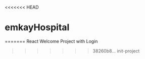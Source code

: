 <<<<<<< HEAD
# emkayHospital
=======
React Welcome Project with Login
>>>>>>> 38260b8... init-project
